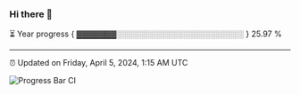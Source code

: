 ### Hi there 👋

⏳ Year progress { ▓▓▓▓▓▓▓░░░░░░░░░░░░░░░░░░░░░░░ } 25.97 %

---

⏰ Updated on Friday, April 5, 2024, 1:15 AM UTC

![Progress Bar CI](https://github.com/arthurbuhl/arthurbuhl/workflows/Progress%20Bar%20CI/badge.svg)
